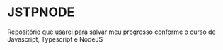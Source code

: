 # JSTPNODE
 Repositório que usarei para salvar meu progresso conforme o curso de Javascript, Typescript e NodeJS
